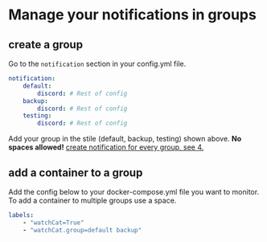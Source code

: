 # Manage your notifications in groups

## create a group

Go to the `notification` section in your config.yml file.
```yml
notification:
    default:
        discord: # Rest of config
    backup:
        discord: # Rest of config
    testing:
        discord: # Rest of config
```
Add your group in the stile (default, backup, testing) shown above. **No spaces allowed!** [create notification for every group, see 4.](../README.md#quick-start)


## add a container to a group
Add the config below to your docker-compose.yml file you want to monitor. To add a container to multiple groups use a space.
```yml
labels:
    - "watchCat=True"
    - "watchCat.group=default backup"
```